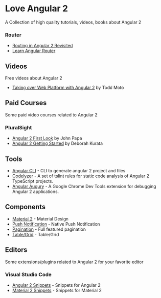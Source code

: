 # Love Angular 2
A Collection of high quality tutorials, videos, books about Angular 2

### Router
- [Routing in Angular 2 Revisited](http://blog.thoughtram.io/angular/2016/06/14/routing-in-angular-2-revisited.html)
- [Learn Angular Router](http://victorsavkin.com/post/145672529346/angular-router)

## Videos
Free videos about Angular 2
- [Taking over Web Platform with Angular 2](https://vimeo.com/168517704) by Todd Moto

## Paid Courses
Some paid video courses related to Angular 2

### PluralSight
- [Angular 2 First Look](https://app.pluralsight.com/library/courses/angular-2-first-look/table-of-contents) by John Papa
- [Angular 2 Getting Started](https://app.pluralsight.com/library/courses/angular-2-getting-started/table-of-contents) by Deborah Kurata

## Tools
- [Angular CLI](https://cli.angular.io/) - CLI to generate angular 2 project and files
- [Codelyzer](https://github.com/mgechev/codelyzer) - A set of tslint rules for static code analysis of Angular 2 TypeScript projects.
- [Angular Augury](https://augury.angular.io/) - A Google Chrome Dev Tools extension for debugging Angular 2 applications.

## Components
- [Material 2](http://materia.angular.io/) - Material Design
- [Push Notification](https://github.com/alexcastillo/ng2-notifications) - Native Push Notification
- [Pagination](https://github.com/michaelbromley/ng2-pagination) - Full featured pagination
- [Table/Grid](http://valor-software.com/ng2-table/) - Table/Grid

## Editors
Some extensions/plugins related to Angular 2 for your favorite editor

### Visual Studio Code
- [Angular 2 Snippets](https://marketplace.visualstudio.com/items?itemName=johnpapa.Angular2) - Snippets for Angular 2
- [Material 2 Snippets](https://marketplace.visualstudio.com/items?itemName=deerawan.vscode-material2-snippets) - Snippets for Material 2